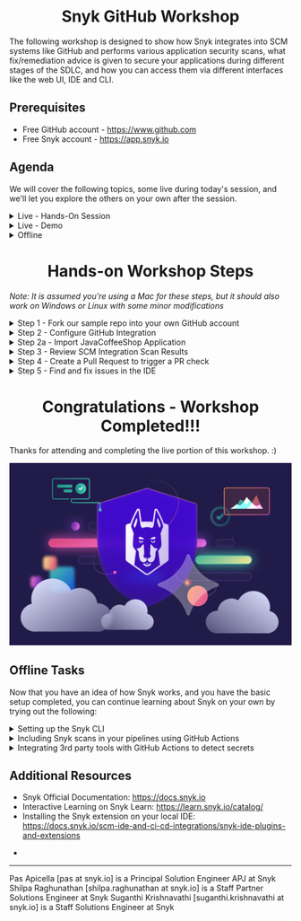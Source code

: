 <h1 align="center">Snyk GitHub Workshop</h1>

The following workshop is designed to show how Snyk integrates into SCM systems like GitHub and performs various application security scans, what fix/remediation advice is given to secure your applications during different stages of the SDLC, and how you can access them via different interfaces like the web UI, IDE and CLI.

## Prerequisites

* Free GitHub account - https://www.github.com
* Free Snyk account  - https://app.snyk.io 

## Agenda

We will cover the following topics, some live during today's session, and we'll let you explore the others on your own after the session.

<details>
  <summary>Live - Hands-On Session</summary>
  
- [ ] Setting up the SCM integration between GitHub and Snyk
- [ ] Importing a repo into Snyk and scanning in via the SCM integration
- [ ] Opening a PR to fix a Snyk Open Source vulnerability
- [ ] Running Snyk in Codespaces to check out the IDE experience 
    
</details>

<details>
  <summary>Live - Demo</summary>
  
- [ ] Detecting and suggesting fixes for transitive dependencies via the IDE
- [ ] [_Enterprise-only_] Fix Code issues in the IDE using DeepCode AI Fix
- [ ] Prioritization using Risk scores
- [ ] [_Enterprise-only_] Using `Reachability` as an additional parameter to determine risk
- [ ] [_Enterprise-only_] Reporting to provide visibility and facilitate collaboration between Security and Dev teams
- [ ] [_Enterprise-only_] Creating an inventory of code-based assets and setting up policies for security coverage
- [ ] [_Enterprise-only_] Run-time based risk factors to provide better risk assessment for prioritization
    
</details>

<details>
  <summary>Offline</summary>

- [ ] Running Snyk in the IDE to detect and fix vulnerabilities  
- [ ] Set up the Snyk CLI
- [ ] Include Snyk scans in your CI/CD pipelines
- [ ] Integrate 3rd party tools like Nightfall AI, GitLeaks, and TruffleHog using GitHub Actions to detect secrets
    
</details>

<h1 align="center">Hands-on Workshop Steps</h1>

_Note: It is assumed you're using a Mac for these steps, but it should also work on Windows or Linux with some minor modifications_

<details>
<summary>Step 1 - Fork our sample repo into your own GitHub account</summary>

#### Sign in to your GitHub account

* Navigate to the following GitHub repo - https://github.com/boosef-snyk/JavaCoffeeShop
* Click on the "**Fork**" button
* Check the "**Owner**" field on the next page to ensure you are forking this repo to your personal GitHub account
* Click done

![](images/GH-workshop-1.png)

</details> 

<details>
<summary>Step 2 - Configure GitHub Integration</summary>

_NOTE: You may have already setup the GitHub integration on Snyk; in that case, go ahead and skip this step_

#### Login to https://app.snyk.io

* Sign up if you haven't already using your existing Google / GitHub / Bitbucket / Azure AD / Docker account
* Use the guided flow to set up the GitHub integration and grant Snyk access to all your public repos
* In Step 3 of the guided flow, you can select and import only the forked repo into Snyk 

![](images/GH-workshop-8.png)

* If you skipped the guided flow, navigate to Integrations -> Source Control -> GitHub

![](images/GH-workshop-5.png)

* Fill in your account credentials to connect your GitHub Account (if prompted).
* Now let's enable Code Scanning - you do that as follows:
  * Select Settings -> Snyk Code -> set "Enable Snyk Code" -> Save Changes

![](images/GH-workshop-3.png)

* Similarly, let's enable IaC Scanning - you do that as follows:
  * Select Settings -> Snyk IaC -> Enable "Detect Configuration files" -> Save Changes

![](images/GH-workshop-9.png)

</details> 

<details>
<summary>Step 2a - Import JavaCoffeeShop Application</summary>

#### Optional

_You can skip this if you followed the guided flow in the previous step._

* Now that Snyk is connected to your GitHub Account, import the repo into Snyk as a Project.
* Navigate to Projects menu option
* Click "**Add Project**" then select "**GitHub**"
* Click on the repo you forked
* The import should take about 3 minutes or so

![](images/GH-workshop-4-2.png)

</details>

<details>
<summary>Step 3 - Review SCM Integration Scan Results</summary>

* Once the import has completed, when you navigate to your Projects tab (from the sidebar), you should see something like this:

![](images/GH-workshop-4.png)

* Let's go ahead and click on pom.xml
* Here you will see all vulnerabilities including a dependency tree of where the vulnerabilities exist, with transitive dependencies also listed 

![](images/GH-workshop-6.png)

![](images/GH-workshop-7.png)

</details> 

<details>
<summary>Step 4 - Create a Pull Request to trigger a PR check</summary>

#### Navigate back to the list of Issues in the pom.xml

* Let's select an issue with a fix available (you should see a green button saying 'Fix this vulnerability')
* Search for "com.thoughtworks.xstream:xstream" and select the RCE vulnerability

![](images/GH-workshop-10.png)
  
* Click on the **Fix this vulnerability** button, and select the option to open a new PR on the next page (you'll need to scroll to the bottom of the page)
* This should take you to a new pull request that has been created in the JavaCoffeeShop repo

![](images/GH-workshop-12.png)

* Scroll to the bottom and you will see the `code/snyk`, `security/snyk`, and `license/snyk` checks running - congratulations, your SCM integration is working as expected!

![](images/GH-workshop-13.png)

* Once the tests complete running, you can click on the "**Details**" button next to them to view the scan report in the Snyk UI  

</details>

<details>
<summary>Step 5 - Find and fix issues in the IDE</summary> 

#### Switch to the Code section of your repository now 

* We are going to use Codespaces for this section of the workshop. Click on the green '**Code**' button and then '**Create codespace on main**"

![](images/GH-workshop-14.png)

* It will take anywhere between 2-5 minutes for the codespace to spin up and be fully set up. When you see the Snyk logo on the Extensions bar on the left, and status messages popping up on the right side of your screen, it is ready. You will be asked to grant **Workspace Trust**, click on OK. 

![](images/GH-workshop-15.png)

* While waiting, switch to your Snyk dashboard, first click on your name in the bottom left of the sidebar, and then '**Account Settings**'
* Under '**General Settings**' you should see a field under '**API Token**' - create your API key and copy it

![](images/GH-workshop-19.png)

* If your Codespace is now ready, open the Command Palette (same as in VS Code - Cmd + Shift + P on Mac; Ctrl + Shift + P on Windows) and type `Snyk`
* Click on "**Snyk: Set Token**" and paste the copied API key when prompted

![](images/GH-workshop-16.png)

* You'll see the Snyk extension expand on the left if authentication is successful

![](images/GH-workshop-17.png)

* Click the "**Rescan**" button in the Snyk extension panel to start the scans - moving forward, scans will run automatically whenever you save changes. If you see the extension panel refresh and populate with results like in the image below, congratultions, you have set Snyk up in the IDE successfully!

![](images/GH-workshop-18_new.png)

</details> 

<h1 align="center">Congratulations - Workshop Completed!!!</h1>

Thanks for attending and completing the live portion of this workshop. :) 

![](images/snyk-logo.png)

## Offline Tasks

Now that you have an idea of how Snyk works, and you have the basic setup completed, you can continue learning about Snyk on your own by trying out the following:

<details>
  <summary>Setting up the Snyk CLI</summary>

  #### This will help you set up Snyk on your local machine 

  * Follow the intructions [here](https://docs.snyk.io/snyk-cli/getting-started-with-the-snyk-cli#install-the-snyk-cli-and-authenticate-your-machine) to install the Snyk CLI on your machine, complete authentication, and run scans locally using the commands provided in the documentation 
</details>

<details>
  <summary>Including Snyk scans in your pipelines using GitHub Actions</summary>

  #### You can run all Snyk scans in your pipelines by first installing the CLI on your runner, and then running the same commands you previously used while using the CLI locally in the previous step
  
  * The repo you forked earlier has GitHub Actions workflows set up to run [Snyk Open Source](https://github.com/boosef-snyk/JavaCoffeeShop/blob/main/.github/workflows/snyk-os.yml) and [Snyk Code](https://github.com/boosef-snyk/JavaCoffeeShop/blob/main/.github/workflows/snyk-code.yml) scans as a part of your CI/CD pipelines.
    * By default, GitHub disables the GitHub Action workflows in forked repositories. To enable GitHub Actions in the repo, click the Actions tab of your forked repository and click "I understand my workflows, go ahead and enable them."
   
    ![image](https://github.com/user-attachments/assets/045b732b-0bcb-4840-bd31-210a90c5fa45)
  * If you use a different CI/CD tool, please refer to some of the sample files we have [here](https://github.com/snyk-labs/snyk-cicd-integration-examples/) 
  
</details>

<details>
  <summary>Integrating 3rd party tools with GitHub Actions to detect secrets</summary>
  <details>
    <summary>Nightfall AI</summary>

  #### Setting up a Nightfall AI account and integrating Secret Scanning in your pipelines
  
  * Sign up for a free Nightfall API account to get your API key [here](https://nightfall.ai/api)
  * The forked repo has Nightfall AI scans set up using GitHub Actions (yml [here](https://github.com/boosef-snyk/JavaCoffeeShop/blob/main/.github/workflows/nightfalldlp.yml)) - you can add commits / open PRs committing secrets to the main branch to test it out 
  * If you'd like to create your own policies / workflows, detailed setup instructions are available [here](https://github.com/nightfallai/nightfall_dlp_action?tab=readme-ov-file)
    
  </details>
  <details>
    <summary>GitLeaks</summary>

  #### Setting up GitLeaks and integrating Secret Scanning in your pipelines

  * Gitleaks is an open source project and you can set up scans without creating an account
  * The forked repo has Gitleaks scans set up using GitHub Actions (yml [here](https://github.com/boosef-snyk/JavaCoffeeShop/blob/main/.github/workflows/gitleaks.yml)) - you can add commits / open PRs committing secrets to the main branch to test it out 
  * If you'd like to create your own configuration, set up pre-commit hooks etc. detailed instructions are available [here](https://github.com/gitleaks/gitleaks)
    
  </details>
  <details>
    <summary>TruffleHog</summary>

  #### Setting up a TruffleHog account and integrating Secret Scanning in your pipelines
 
  * TruffleHog is an open source project and you can set up scans without creating an account; there is also an Enterprise offering 
  * The forked repo has TruffleHog scans set up using GitHub Actions (yml [here](https://github.com/boosef-snyk/JavaCoffeeShop/blob/main/.github/workflows/trufflehog.yml)) - you can add commits / open PRs committing secrets to the main branch to test it out 
  * If you'd like to create your own configuration, set up secret scanning for other assets like S3 buckets, Docker Images, Elasticsearch clusters etc. detailed instructions are available [here](https://github.com/trufflesecurity/trufflehog)
    
  </details>
</details>

## Additional Resources

  * Snyk Official Documentation: https://docs.snyk.io
  * Interactive Learning on Snyk Learn: https://learn.snyk.io/catalog/
  * Installing the Snyk extension on your local IDE: https://docs.snyk.io/scm-ide-and-ci-cd-integrations/snyk-ide-plugins-and-extensions 
    
-

<hr />

Pas Apicella [pas at snyk.io] is a Principal Solution Engineer APJ at Snyk
Shilpa Raghunathan [shilpa.raghunathan at snyk.io] is a Staff Partner Solutions Engineer at Snyk 
Suganthi Krishnavathi [suganthi.krishnavathi at snyk.io] is a Staff Solutions Engineer at Snyk <br />
